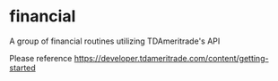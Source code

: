 # financial
A group of financial routines utilizing TDAmeritrade's API

Please reference https://developer.tdameritrade.com/content/getting-started
